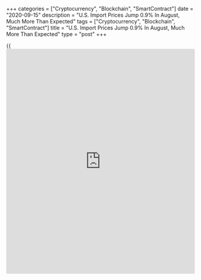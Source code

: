 +++
categories = ["Cryptocurrency", "Blockchain", "SmartContract"]
date = "2020-09-15"
description = "U.S. Import Prices Jump 0.9% In August, Much More Than Expected"
tags = ["Cryptocurrency", "Blockchain", "SmartContract"]
title = "U.S. Import Prices Jump 0.9% In August, Much More Than Expected"
type = "post"
+++

{{<iframe id="large-banner" src="https://www.bounty.group/#slide=1.0" width="100%" height="600" scrolling="no" style="border: 0px solid rgb(216, 221, 230); border-radius: 3px;">}}

Import prices in the U.S. saw another notable increase in the month of
August, according to a report released by the Labor Department on
Tuesday.

The Labor Department said import prices climbed by 0.9 percent in August
after jumping by an upwardly revised 1.2 percent in July.

Economists had expected import prices to rise by 0.5 percent compared to
the 0.7 percent increase originally reported for the previous month.

The stronger than expected import price growth was partly due to a jump
in prices for fuel imports, which surged up by 3.3 percent in August
after soaring by 15.1 percent in July. Higher prices for both petroleum
and natural gas contributed to the advance.

The report said prices for non-fuel imports also climbed by 0.7 percent
in August after edging up by 0.2 percent in July, reflecting the biggest
increase since April of 2011. Prices for non-fuel industrial supplies
and materials led the way higher, spiking by 3.6 percent.

The Labor Department said export prices also rose by 0.5 percent in
August following an upwardly revised 0.9 percent advance in July.

Export prices were expected to edge up by 0.4 percent compared to the
0.8 percent growth originally reported for the previous month.

The slightly bigger than expected increase in export prices came as
rising prices for non-agricultural exports more than offset falling
prices for agricultural exports.

Prices for non-agricultural exports climbed by 0.8 percent in August
following a 0.9 percent advance in July, led by higher prices for non-
agricultural industrial supplies and materials.

Meanwhile, the report said prices for agricultural exports tumbled by
2.2 percent in August after jumping by 1.6 percent in July. The pullback
reflected declining prices for vegetables, corn, and dairy products.

Despite the monthly increases, the Labor Department noted import and
export prices were both down compared to the same month a year ago.

Import prices in August were down 1.4 percent year-over-year, while
export prices were down by 2.8 percent.

For comments and feedback [contact](https://www.playgroundfx.com/contact/): editorial@rtt[news](https://www.letsplayfx.com/blog/forex-news-website/).com

[Forex News][1]

   1. www.rtt[news](https://www.letsplayfx.com/blog/forex-news-website/).com/Content/Forex.aspx